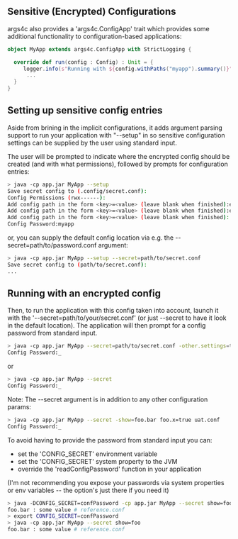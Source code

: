 ## Sensitive (Encrypted) Configurations

args4c also provides a 'args4c.ConfigApp' trait which provides some additional functionality to configuration-based
applications:

```scala
object MyApp extends args4c.ConfigApp with StrictLogging {

  override def run(config : Config) : Unit = {
     logger.info(s"Running with ${config.withPaths("myapp").summary()}")
      ...
  }
}
```

## Setting up sensitive config entries

Aside from brining in the implicit configurations, it adds argument parsing support to run your application with "--setup" in so sensitive configuration
settings can be supplied by the user using standard input.


The user will be prompted to indicate where the encrypted config should be created (and with what permissions), followed by prompts
for configuration entries:

```bash
> java -cp app.jar MyApp --setup
Save secret config to (.config/secret.conf):
Config Permissions (rwx------):
Add config path in the form <key>=<value> (leave blank when finished):example.password1=sEcr3t
Add config path in the form <key>=<value> (leave blank when finished):example.config.entry.key=password
Add config path in the form <key>=<value> (leave blank when finished):
Config Password:myapp
```

or, you can supply the default config location via e.g. the --secret=path/to/password.conf argument:

```bash
> java -cp app.jar MyApp --setup --secret=path/to/secret.conf
Save secret config to (path/to/secret.conf):
...
```

## Running with an encrypted config

Then, to run the application with this config taken into account, launch it with the '--secret=path/to/your/secret.conf' 
(or just --secret to have it look in the default location). The application will then prompt for a config password from standard input.

```bash
> java -cp app.jar MyApp --secret=path/to/secret.conf -other.settings=true uat.conf
Config Password:_
```
or

```bash
> java -cp app.jar MyApp --secret
Config Password:_
```

Note: The --secret argument is in addition to any other configuration params:

```bash
> java -cp app.jar MyApp --secret -show=foo.bar foo.x=true uat.conf
Config Password:_
```


To avoid having to provide the password from standard input you can:
* set the 'CONFIG_SECRET' environment variable
* set the 'CONFIG_SECRET' system property to the JVM
* override the 'readConfigPassword' function in your application

(I'm not recommending you expose your passwords via system properties or env variables -- the option's just there if you need it)
 
```bash
> java -DCONFIG_SECRET=confPassword -cp app.jar MyApp --secret show=foo
foo.bar : some value # reference.conf
> export CONFIG_SECRET=confPassword
> java -cp app.jar MyApp --secret show=foo
foo.bar : some value # reference.conf
```